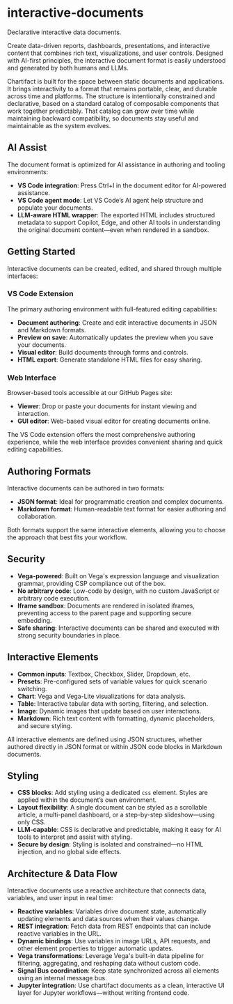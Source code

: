 # interactive-documents

Declarative interactive data documents.

Create data-driven reports, dashboards, presentations, and interactive content that combines rich text, visualizations, and user controls. Designed with AI-first principles, the interactive document format is easily understood and generated by both humans and LLMs. 

Chartifact is built for the space between static documents and applications. It brings interactivity to a format that remains portable, clear, and durable across time and platforms. The structure is intentionally constrained and declarative, based on a standard catalog of composable components that work together predictably. That catalog can grow over time while maintaining backward compatibility, so documents stay useful and maintainable as the system evolves.

## AI Assist

The document format is optimized for AI assistance in authoring and tooling environments:

- **VS Code integration**: Press Ctrl+I in the document editor for AI-powered assistance.
- **VS Code agent mode**: Let VS Code’s AI agent help structure and populate your documents.
- **LLM-aware HTML wrapper**: The exported HTML includes structured metadata to support Copilot, Edge, and other AI tools in understanding the original document content—even when rendered in a sandbox.

## Getting Started

Interactive documents can be created, edited, and shared through multiple interfaces:

### VS Code Extension
The primary authoring environment with full-featured editing capabilities:
- **Document authoring**: Create and edit interactive documents in JSON and Markdown formats.
- **Preview on save**: Automatically updates the preview when you save your documents.
- **Visual editor**: Build documents through forms and controls.
- **HTML export**: Generate standalone HTML files for easy sharing.

### Web Interface
Browser-based tools accessible at our GitHub Pages site:
- **Viewer**: Drop or paste your documents for instant viewing and interaction.
- **GUI editor**: Web-based visual editor for creating documents online.

The VS Code extension offers the most comprehensive authoring experience, while the web interface provides convenient sharing and quick editing capabilities.

## Authoring Formats

Interactive documents can be authored in two formats:

- **JSON format**: Ideal for programmatic creation and complex documents.
- **Markdown format**: Human-readable text format for easier authoring and collaboration.

Both formats support the same interactive elements, allowing you to choose the approach that best fits your workflow.

## Security

- **Vega-powered**: Built on Vega's expression language and visualization grammar, providing CSP compliance out of the box.
- **No arbitrary code**: Low-code by design, with no custom JavaScript or arbitrary code execution.
- **Iframe sandbox**: Documents are rendered in isolated iframes, preventing access to the parent page and supporting secure embedding.
- **Safe sharing**: Interactive documents can be shared and executed with strong security boundaries in place.

## Interactive Elements

- **Common inputs**: Textbox, Checkbox, Slider, Dropdown, etc.
- **Presets**: Pre-configured sets of variable values for quick scenario switching.
- **Chart**: Vega and Vega-Lite visualizations for data analysis.
- **Table**: Interactive tabular data with sorting, filtering, and selection.
- **Image**: Dynamic images that update based on user interactions.
- **Markdown**: Rich text content with formatting, dynamic placeholders, and secure styling.

All interactive elements are defined using JSON structures, whether authored directly in JSON format or within JSON code blocks in Markdown documents.

## Styling

- **CSS blocks**: Add styling using a dedicated `css` element. Styles are applied within the document’s own environment.
- **Layout flexibility**: A single document can be styled as a scrollable article, a multi-panel dashboard, or a step-by-step slideshow—using only CSS.
- **LLM-capable**: CSS is declarative and predictable, making it easy for AI tools to interpret and assist with styling.
- **Secure by design**: Styling is isolated and constrained—no HTML injection, and no global side effects.

## Architecture & Data Flow

Interactive documents use a reactive architecture that connects data, variables, and user input in real time:

- **Reactive variables**: Variables drive document state, automatically updating elements and data sources when their values change.
- **REST integration**: Fetch data from REST endpoints that can include reactive variables in the URL.
- **Dynamic bindings**: Use variables in image URLs, API requests, and other element properties to trigger automatic updates.
- **Vega transformations**: Leverage Vega's built-in data pipeline for filtering, aggregating, and reshaping data without custom code.
- **Signal Bus coordination**: Keep state synchronized across all elements using an internal message bus.
- **Jupyter integration**: Use chartifact documents as a clean, interactive UI layer for Jupyter workflows—without writing frontend code.

